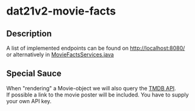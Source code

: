 # dat21v2-movie-facts



## Description 
A list of implemented endpoints can be found on [http://localhost:8080/](http://localhost:8080/)  
or alternatively in [MovieFactsServices.java](src/main/java/moviefacts/services/MovieFactsServices.java#L10)


## Special Sauce
When "rendering" a Movie-object we will also query the [TMDB API](https://www.themoviedb.org).  
If possible a link to the movie poster will be included. You have to supply your own API key.
